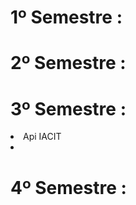 # 1º Semestre :

# 2º Semestre :

# 3º Semestre : 
<li src="https://github.com/LeoAdlerr/PortfolioApis/tree/main/3Semestre">Api IACIT<li>

# 4º Semestre :


